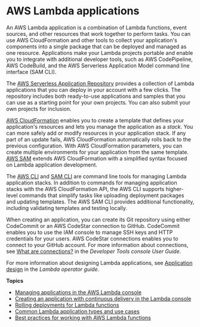 # AWS Lambda applications<a name="deploying-lambda-apps"></a>

An AWS Lambda application is a combination of Lambda functions, event sources, and other resources that work together to perform tasks\. You can use AWS CloudFormation and other tools to collect your application's components into a single package that can be deployed and managed as one resource\. Applications make your Lambda projects portable and enable you to integrate with additional developer tools, such as AWS CodePipeline, AWS CodeBuild, and the AWS Serverless Application Model command line interface \(SAM CLI\)\.

The [AWS Serverless Application Repository](https://docs.aws.amazon.com/serverlessrepo/latest/devguide/) provides a collection of Lambda applications that you can deploy in your account with a few clicks\. The repository includes both ready\-to\-use applications and samples that you can use as a starting point for your own projects\. You can also submit your own projects for inclusion\.

[AWS CloudFormation](https://docs.aws.amazon.com/AWSCloudFormation/latest/UserGuide/cfn-whatis-concepts.html) enables you to create a template that defines your application's resources and lets you manage the application as a *stack*\. You can more safely add or modify resources in your application stack\. If any part of an update fails, AWS CloudFormation automatically rolls back to the previous configuration\. With AWS CloudFormation parameters, you can create multiple environments for your application from the same template\. [AWS SAM](lambda-settingup.md#lambda-settingup-awssam) extends AWS CloudFormation with a simplified syntax focused on Lambda application development\.

The [AWS CLI](lambda-settingup.md#lambda-settingup-awscli) and [SAM CLI](lambda-settingup.md#lambda-settingup-samcli) are command line tools for managing Lambda application stacks\. In addition to commands for managing application stacks with the AWS CloudFormation API, the AWS CLI supports higher\-level commands that simplify tasks like uploading deployment packages and updating templates\. The AWS SAM CLI provides additional functionality, including validating templates and testing locally\.

When creating an application, you can create its Git repository using either CodeCommit or an AWS CodeStar connection to GitHub\. CodeCommit enables you to use the IAM console to manage SSH keys and HTTP credentials for your users\. AWS CodeStar connections enables you to connect to your GitHub account\. For more information about connections, see [ What are connections?](https://docs.aws.amazon.com/connect/latest/userguide/welcome-connections.html) in the *Developer Tools console User Guide*\.

For more information about designing Lambda applications, see [Application design](https://docs.aws.amazon.com/lambda/latest/operatorguide/application-design.html) in the *Lambda operator guide*\.

**Topics**
+ [Managing applications in the AWS Lambda console](applications-console.md)
+ [Creating an application with continuous delivery in the Lambda console](applications-tutorial.md)
+ [Rolling deployments for Lambda functions](lambda-rolling-deployments.md)
+ [Common Lambda application types and use cases](applications-usecases.md)
+ [Best practices for working with AWS Lambda functions](best-practices.md)